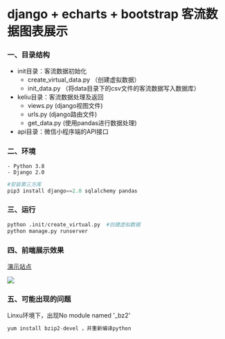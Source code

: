 # django + echarts + bootstrap 客流数据图表展示
### 一、目录结构  
* init目录：客流数据初始化  
    - create_virtual_data.py （创建虚拟数据）  
    - init_data.py （将data目录下的csv文件的客流数据写入数据库）
* keliu目录：客流数据处理及返回
    - views.py (django视图文件)
    - urls.py (django路由文件)
    - get_data.py (使用pandas进行数据处理)
* api目录：微信小程序端的API接口

### 二、环境
    - Python 3.8
    - Django 2.0

```python
#安装第三方库
pip3 install django==2.0 sqlalchemy pandas
```

### 三、运行
```python
python .init/create_virtual.py  #创建虚拟数据
python manage.py runserver
```

### 四、前端展示效果
[演示站点](http://demo.caizhenwei.top/ "")  

<img src="http://qiniu.caizhenwei.top/demo2020-07-28.gif" />

### 五、可能出现的问题  
Linxu环境下，出现No module named '_bz2'  
```python
yum install bzip2-devel ，并重新编译python
```